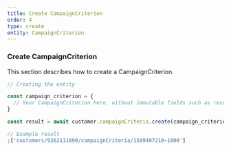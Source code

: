 ```yaml
---
title: Create CampaignCriterion
order: 4
type: create
entity: CampaignCriterion
---
```


### Create CampaignCriterion

This section describes how to create a CampaignCriterion.

```javascript
// Creating the entity

const campaign_criterion = {
  // Your CampaignCriterion here, without immutable fields such as resource_name
}

const result = await customer.campaignCriteria.create(campaign_criterion)
```

```javascript
// Example result
;['customers/9262111890/campaignCriteria/1599497210~1000']
```
